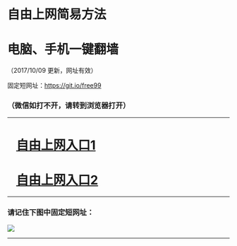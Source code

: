 ﻿# 自由上网简易方法

# 电脑、手机一键翻墙

（2017/10/09 更新，网址有效）

固定短网址：https://git.io/free99

### （微信如打不开，请转到浏览器打开）


***





# &nbsp;&nbsp; <a href="http://ft243024988.fwq-tz-1001.info/fwqtz01.html?t=100900120613 " target="_blank">自由上网入口1</a>
# &nbsp;&nbsp; <a href="http://ft3027430017.fwq-tz-1002.info/fwqtz02.html?t=10090017641 " target="_blank">自由上网入口2</a>
***

### 请记住下图中固定短网址：

<img src="https://s3-us-west-2.amazonaws.com/fwq-1001/yjfq-20170905okok.png" /> 


***

